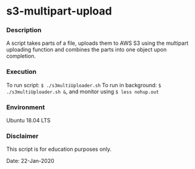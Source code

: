 # s3-multipart-upload

### Description
A script takes parts of a file, uploads them to AWS S3 using the multipart uploading function and combines the parts into one object upon completion.

### Execution
To run script: `$ ./s3multiUploader.sh`
To run in background: `$ ./s3multiUploader.sh &`, and monitor using `$ less nohup.out`

### Environment
Ubuntu 18.04 LTS

### Disclaimer
This script is for education purposes only.

Date: 22-Jan-2020
